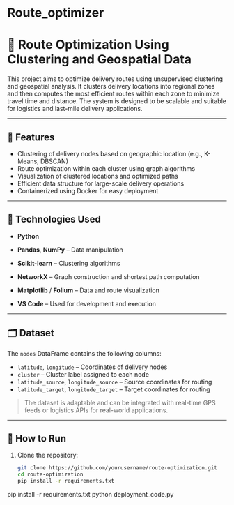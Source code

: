 ﻿# Route_optimizer
 # 🚚 Route Optimization Using Clustering and Geospatial Data

This project aims to optimize delivery routes using unsupervised clustering and geospatial analysis. It clusters delivery locations into regional zones and then computes the most efficient routes within each zone to minimize travel time and distance. The system is designed to be scalable and suitable for logistics and last-mile delivery applications.

---

## 📌 Features

- Clustering of delivery nodes based on geographic location (e.g., K-Means, DBSCAN)
- Route optimization within each cluster using graph algorithms
- Visualization of clustered locations and optimized paths
- Efficient data structure for large-scale delivery operations
- Containerized using Docker for easy deployment

---

## 🧠 Technologies Used

- **Python**
- **Pandas**, **NumPy** – Data manipulation
- **Scikit-learn** – Clustering algorithms
- **NetworkX** – Graph construction and shortest path computation
- **Matplotlib** / **Folium** – Data and route visualization

- **VS Code** – Used for development and execution

---

## 🗂️ Dataset

The `nodes` DataFrame contains the following columns:

- `latitude`, `longitude` – Coordinates of delivery nodes
- `cluster` – Cluster label assigned to each node
- `latitude_source`, `longitude_source` – Source coordinates for routing
- `latitude_target`, `longitude_target` – Target coordinates for routing

> The dataset is adaptable and can be integrated with real-time GPS feeds or logistics APIs for real-world applications.

---

## 🚀 How to Run

1. Clone the repository:
   ```bash
   git clone https://github.com/yourusername/route-optimization.git
   cd route-optimization
   pip install -r requirements.txt
pip install -r requirements.txt
python deployment_code.py


